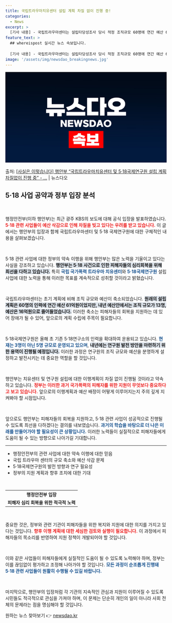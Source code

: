 ```yaml
---
title: 국립트라우마치유센터 설립 계획 차질 없이 진행 중!
categories:
  - News
excerpt: >
  [기사 내용] - 국립트라우마센터는 설립타당성조사 당시 적정 조직규모 60명에 연간 예산 61억원이었지만 내…
feature_text: >
  ## whereispost 실시간 뉴스 속보입니다.

  [기사 내용] - 국립트라우마센터는 설립타당성조사 당시 적정 조직규모 60명에 연간 예산 61억원이었지만 내…
image: '/assets/img/newsdao_breakingnews.jpg'
---
```


![뉴스다오 속보](/assets/img/newsdao_breakingnews.jpg)

<p>출처: <a href="https://newsdao.kr/2528" rel="dofollow">[사실은 이렇습니다] 행안부 “국립트라우마치유센터 및 5·18국제연구원  설립 계획 차질없이 진행 중” - …</a> | 뉴스다오</p>

<h2 data-ke-size="size26">5·18 사업 공약과 정부 입장 분석</h2>

<p data-ke-size="size16">&nbsp;</p>

행정안전부(이하 행안부)는 최근 광주 KBS의 보도에 대해 공식 입장을 발표하였습니다. <b><span style="color: #ee2323;">5·18 관련 사업들이 예산 삭감으로 인해 차질을 빚고 있다는 우려를 받고 있습니다.</span></b> 이 글에서는 행안부의 입장과 함께 국립트라우마센터 및 5·18 국제연구원에 대한 구체적인 내용을 살펴보겠습니다.

<p data-ke-size="size16">&nbsp;</p>

5·18 관련 사업에 대한 정부의 약속 이행을 위해 행안부는 많은 노력을 기울이고 있다는 사실을 강조하고 있습니다. <b><span style="background-color: #21538527;">행안부는 5·18 사건으로 인한 피해자들의 심리회복을 위해 최선을 다하고 있습니다.</span></b> 특히 <b><span style="color: #1a5490;">국립 국가폭력 트라우마 치유센터</span></b>와 <b><span style="color: #1a5490;">5·18국제연구원</span></b> 설립 사업에 대한 노력을 통해 이러한 목표를 계속적으로 성취할 것이라고 밝혔습니다.

<p data-ke-size="size16">&nbsp;</p>

국립트라우마센터는 초기 계획에 비해 조직 규모와 예산이 축소되었습니다. <b><span style="background-color: #21538527;">원래의 설립 계획은 60명의 인력에 연간 예산 61억원이었지만, 내년 예산안에서는 조직 규모가 13명, 예산은 16억원으로 줄어들었습니다.</span></b> 이러한 축소는 피해자들의 회복을 지원하는 데 있어 장애가 될 수 있어, 앞으로의 계획 수립에 주목이 필요합니다.

<p data-ke-size="size16">&nbsp;</p>

5·18국제연구원은 올해 초 기존 5·18연구소의 인력을 확대하여 운용되고 있습니다. <b><span style="color: #1a5490;">현재는 3명이 아닌 5명 규모로 운영되고 있으며</span></b>, <b><span style="background-color: #21538527;">내년에는 연구원 발전 방안을 마련하기 위한 용역이 진행될 예정입니다.</span></b> 이러한 과정은 연구원의 조직 규모와 예산을 분명하게 설정하고 발전시키는 데 중요한 역할을 할 것입니다.

<p data-ke-size="size16">&nbsp;</p>

행안부는 치유센터 및 연구원 설립에 대한 이행계획이 차질 없이 진행될 것이라고 약속하고 있습니다. <b><span style="color: #ee2323;">정부는 이러한 과거 국가폭력의 피해자를 위한 지원이 무엇보다 중요하다고 보고 있습니다.</span></b> 앞으로의 이행계획과 예산 배정이 어떻게 이루어지는지 주의 깊게 지켜봐야 할 시점입니다.

<p data-ke-size="size16">&nbsp;</p>

앞으로도 행안부는 피해자들의 회복을 지원하고, 5·18 관련 사업이 성공적으로 진행될 수 있도록 최선을 다하겠다는 결의를 내보였습니다. <b><span style="color: #1a5490;">과거의 학습을 바탕으로 더 나은 미래를 만들어가야 할 필요성이 큰 상황입니다.</span></b> 이러한 노력들이 실질적으로 피해자들에게 도움이 될 수 있는 방향으로 나아가길 기대합니다.

<hr />

<ul>
  <li>행정안전부의 관련 사업에 대한 약속 이행에 대한 믿음</li>
  <li>국립 트라우마 센터의 규모 축소와 예산 삭감 문제</li>
  <li>5·18국제연구원의 발전 방향과 연구 필요성</li>
  <li>정부의 지원 계획과 향후 조치에 대한 기대</li>
</ul>

<p data-ke-size="size16">&nbsp;</p>

<table style="width: 100%;">
  <tr>
    <td style="text-align: center; height: 17px;"><b>행정안전부 입장</b></td>
  </tr>
  <tr>
    <td style="text-align: center; height: 17px;"><b>피해자 심리 회복을 위한 적극적 노력</b></td>
  </tr>
</table>

<p data-ke-size="size16">&nbsp;</p>

중요한 것은, 정부와 관련 기관이 피해자들을 위한 복지와 지원에 대한 의지를 가지고 있다는 것입니다. <b><span style="color: #ee2323;">향후 이행 계획에 대한 세심한 검토와 실행이 필요합니다.</span></b> 이 과정에서 피해자들의 목소리를 반영하여 지원 정책이 개발되어야 할 것입니다. 

<p data-ke-size="size16">&nbsp;</p>

이와 같은 사업들이 피해자들에게 실질적인 도움이 될 수 있도록 노력해야 하며, 정부는 이를 끊임없이 평가하고 조정해 나아가야 할 것입니다. <b><span style="color: #1a5490;">모든 과정이 순조롭게 진행돼 5·18 관련 사업들이 원활히 수행될 수 있길 바랍니다.</span></b>

<p data-ke-size="size16">&nbsp;</p>

마지막으로, 행안부의 입장처럼 각 기관의 지속적인 관심과 지원이 이루어질 수 있도록 시민들도 적극적으로 관심을 가져야 하며, 이 문제는 단순히 개인의 일이 아니라 사회 전체의 문제라는 점을 명심해야 할 것입니다. 

원하는 뉴스 찾아보기 👉 <a href="https://newsdao.kr" rel="dofollow">newsdao.kr</a>


